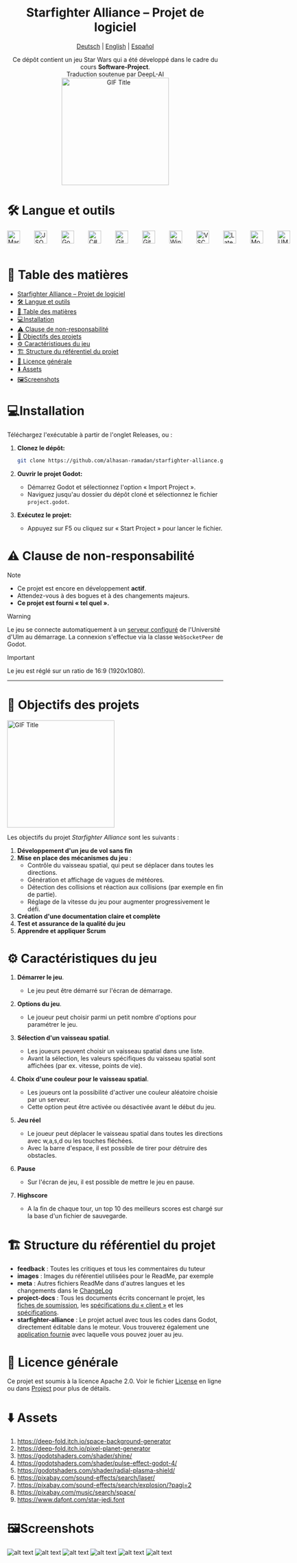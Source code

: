 <div align="center">

 # Starfighter Alliance – Projet de logiciel

<p align="center">
  <a href="README_DE.md">Deutsch</a> | 
  <a href="../../README.md">English</a> | 
  <a href="README_ES.md">Español</a>
</p>

Ce dépôt contient un jeu Star Wars qui a été développé dans le cadre du cours **Software-Project**.  
Traduction soutenue par DeepL-AI  
<img src="https://media.giphy.com/media/l2JeeNKZe8cAUkVIk/giphy.gif" alt="GIF Title" width="250">
</div>

# 🛠️ Langue et outils
<div style="display: flex; flex-direction: row; gap: 20px;">
<a href="https://daringfireball.net/projects/markdown/" target="_blank">
  <img align="left" alt="Markdown" width="30px" style="padding-right:10px;" src="https://cdn.jsdelivr.net/gh/devicons/devicon@latest/icons/markdown/markdown-original.svg" />
</a>
<a href="https://www.json.org/json-en.html" target="_blank">
  <img align="left" alt="JSON" width="30px" style="padding-right:10px;" src="https://cdn.jsdelivr.net/gh/devicons/devicon@latest/icons/json/json-original.svg" />
</a>
<a href="https://godotengine.org/" target="_blank">
  <img align="left" alt="Godot" width="30px" style="padding-right:10px;" src="https://cdn.jsdelivr.net/gh/devicons/devicon@latest/icons/godot/godot-original.svg" />
</a>
<a href="https://learn.microsoft.com/en-us/dotnet/csharp/" target="_blank">
  <img align="left" alt="C#" width="30px" style="padding-right:10px;" src="https://cdn.jsdelivr.net/gh/devicons/devicon@latest/icons/csharp/csharp-original.svg" />
</a>
<a href="https://git-scm.com/" target="_blank">
  <img align="left" alt="Git" width="30px" style="padding-right:10px;" src="https://cdn.jsdelivr.net/gh/devicons/devicon@latest/icons/git/git-original.svg" />
</a>
<a href="https://about.gitlab.com/" target="_blank">
  <img align="left" alt="GitLab" width="30px" style="padding-right:10px;" src="https://cdn.jsdelivr.net/gh/devicons/devicon@latest/icons/gitlab/gitlab-original.svg" />
</a>
<a href="https://www.microsoft.com/en-us/windows/" target="_blank">
  <img align="left" alt="Windows" width="30px" style="padding-right:10px;" src="https://cdn.jsdelivr.net/gh/devicons/devicon@latest/icons/windows11/windows11-original.svg" />
</a>
<a href="https://code.visualstudio.com/" target="_blank">
  <img align="left" alt="VSCode" width="30px" style="padding-right:10px;" src="https://cdn.jsdelivr.net/gh/devicons/devicon@latest/icons/vscode/vscode-original.svg" />
</a>
<a href="https://www.latex-project.org/" target="_blank">
  <img align="left" alt="Latex" width="30px" style="padding-right:10px;" src="https://cdn.jsdelivr.net/gh/devicons/devicon@latest/icons/latex/latex-original.svg" />
</a>
<a href="https://moodle.uni-ulm.de/course/view.php?id=54123" target="_blank">
  <img align="left" alt="Moodle" width="30px" style="padding-right:10px;" src="https://cdn.jsdelivr.net/gh/devicons/devicon@latest/icons/moodle/moodle-original.svg" />
</a>
<a href="https://www.uml-diagrams.org/" target="_blank">
  <img align="left" alt="UML" width="30px" style="padding-right:10px;" src="https://cdn.jsdelivr.net/gh/devicons/devicon@latest/icons/unifiedmodelinglanguage/unifiedmodelinglanguage-original.svg" />
</a>

</div>
<br />

# 📖 Table des matières

- [Starfighter Alliance – Projet de logiciel](#starfighter-alliance--projet-de-logiciel)
- [🛠️ Langue et outils](#️-langue-et-outils)
- [📖 Table des matières](#-table-des-matières)
- [💻Installation](#installation)
- [⚠️ Clause de non-responsabilité](#️-clause-de-non-responsabilité)
- [🎯 Objectifs des projets](#-objectifs-des-projets)
- [⚙️ Caractéristiques du jeu](#️-caractéristiques-du-jeu)
- [🏗️ Structure du référentiel du projet](#️-structure-du-référentiel-du-projet)
- [📜 Licence générale](#-licence-générale)
- [⬇️ Assets](#️-assets)
- [🖼️Screenshots](#️screenshots)
  

# 💻Installation
Téléchargez l'exécutable à partir de l'onglet Releases, ou :
1. **Clonez le dépôt:**
   ```bash
   git clone https://github.com/alhasan-ramadan/starfighter-alliance.git
   ```

2. **Ouvrir le projet Godot:**
   - Démarrez Godot et sélectionnez l'option « Import Project ».
   - Naviguez jusqu'au dossier du dépôt cloné et sélectionnez le fichier `project.godot`.

3. **Exécutez le projet:**
   - Appuyez sur F5 ou cliquez sur « Start Project » pour lancer le fichier.


# ⚠️ Clause de non-responsabilité

>[!NOTE]
>- Ce projet est encore en développement **actif**.
>- Attendez-vous à des bogues et à des changements majeurs.
>- **Ce projet est fourni « tel quel ».**     

> [!WARNING]
> Le jeu se connecte automatiquement à un [serveur configuré](https://softwaregrund.pro/jekt/) de l'Université d'Ulm au démarrage. La connexion s'effectue via la classe `WebSocketPeer` de Godot.

>[!IMPORTANT]        
> Le jeu est réglé sur un ratio de 16:9 (1920x1080).

---



# 🎯 Objectifs des projets
<img src="https://media.giphy.com/media/yEIyJ1WCnGKRi/giphy.gif" alt="GIF Title" width="250">

Les objectifs du projet *Starfighter Alliance* sont les suivants :

1. **Développement d'un jeu de vol sans fin**
2. **Mise en place des mécanismes du jeu** :
   - Contrôle du vaisseau spatial, qui peut se déplacer dans toutes les directions.
   - Génération et affichage de vagues de météores.
   - Détection des collisions et réaction aux collisions (par exemple en fin de partie).
   - Réglage de la vitesse du jeu pour augmenter progressivement le défi.
3. **Création d'une documentation claire et complète**
4. **Test et assurance de la qualité du jeu**
5. **Apprendre et appliquer Scrum**  
   

# ⚙️ Caractéristiques du jeu
1. **Démarrer le jeu**.
   - Le jeu peut être démarré sur l'écran de démarrage.

2. **Options du jeu**.
   - Le joueur peut choisir parmi un petit nombre d'options pour paramétrer le jeu.

3. **Sélection d'un vaisseau spatial**.
   - Les joueurs peuvent choisir un vaisseau spatial dans une liste.
   - Avant la sélection, les valeurs spécifiques du vaisseau spatial sont affichées (par ex. vitesse, points de vie).

4. **Choix d'une couleur pour le vaisseau spatial**.
   - Les joueurs ont la possibilité d'activer une couleur aléatoire choisie par un serveur.
   - Cette option peut être activée ou désactivée avant le début du jeu.

5. **Jeu réel**
   - Le joueur peut déplacer le vaisseau spatial dans toutes les directions avec w,a,s,d ou les touches fléchées.
   - Avec la barre d'espace, il est possible de tirer pour détruire des obstacles.
6. **Pause**
   - Sur l'écran de jeu, il est possible de mettre le jeu en pause.
7. **Highscore**
   - A la fin de chaque tour, un top 10 des meilleurs scores est chargé sur la base d'un fichier de sauvegarde.


# 🏗️ Structure du référentiel du projet
- **feedback** : Toutes les critiques et tous les commentaires du tuteur
- **images** : Images du référentiel utilisées pour le ReadMe, par exemple
- **meta** : Autres fichiers ReadMe dans d'autres langues et les changements dans le [ChangeLog](../changelogs/CHANGELOG_FR.md)
- **project-docs** : Tous les documents écrits concernant le projet, les [fiches de soumission](../../project-docs/Abgabe/Blätter), les [spécifications du « client »](../../project-docs/Lastenheft/lastenheft_starfighter_v2.pdf) et les [spécifications](../../project-docs/Pflichtenheft/Pflichtenheftvorlage/pflichtenheft_starfighter.pdf).
- **starfighter-alliance** : Le projet actuel avec tous les codes dans Godot, directement éditable dans le moteur. Vous trouverez également une [application fournie](<.../../starfighter-alliance/Starfighter Alliance.exe>) avec laquelle vous pouvez jouer au jeu.

# 📜 Licence générale
Ce projet est soumis à la licence Apache 2.0. Voir le fichier [License](http://www.apache.org/licenses/LICENSE-2.0) en ligne ou dans [Project](../../LICENCE.md) pour plus de détails.

# ⬇️ Assets
1. https://deep-fold.itch.io/space-background-generator
2. https://deep-fold.itch.io/pixel-planet-generator
3. https://godotshaders.com/shader/shine/
4. https://godotshaders.com/shader/pulse-effect-godot-4/
5. https://godotshaders.com/shader/radial-plasma-shield/
6. https://pixabay.com/sound-effects/search/laser/
7. https://pixabay.com/sound-effects/search/explosion/?pagi=2
8. https://pixabay.com/music/search/space/
9. https://www.dafont.com/star-jedi.font

# 🖼️Screenshots
![alt text](<../../images/Read.me_Assets/Screenshot 2024-12-23 021136.png>) ![alt text](<../../images/Read.me_Assets/Screenshot 2024-12-23 021148.png>) ![alt text](<../../images/Read.me_Assets/Screenshot 2024-12-23 021157.png>) ![alt text](<../../images/Read.me_Assets/Screenshot 2024-12-23 021222.png>) ![alt text](<../../images/Read.me_Assets/Screenshot 2024-12-23 021239.png>) ![alt text](<../../images/Read.me_Assets/Screenshot 2024-12-23 021255.png>)